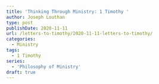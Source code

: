 ```yaml
---
title: 'Thinking Through Ministry: 1 Timothy '
author: Joseph Louthan
type: post
publishDate: 2020-11-11
url: /letters-to-timothy/2020-11-11-letters-to-timothy/
categories:
  - Ministry
tags:
  - 1 Timothy
series:
  - 'Philosophy of Ministry'
draft: true
---
```

